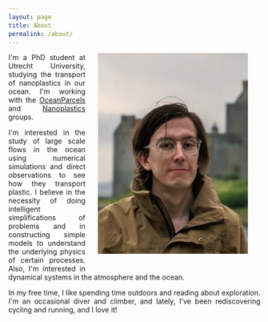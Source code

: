 ```yaml
---
layout: page
title: About
permalink: /about/
---
```


<img src="/assets/Claudio_pic.jpeg" width="300" style="float: right; margin-left: 25px; margin-right: 25px; margin-bottom: 25px;"/>

<p align="justify"> I'm a PhD student at Utrecht University, studying the transport of nanoplastics in our ocean. I'm working with the
<a href="https://oceanparcels.org/utrechtteam">OceanParcels</a> and <a href="http://nanoplastics.org/">Nanoplastics</a> groups. </p>

<!--<p align="justify"> During my career, I have worked on research projects related to Atmospheric Physics and Physical Oceanography that involved numerical simulations, data processing and observational fieldwork.</p>  />-->

<p align="justify"> I'm interested in the study of large scale flows in the ocean using numerical simulations and direct observations to see how they transport plastic. I believe in the necessity of doing intelligent simplifications of problems and in constructing simple models to understand the underlying physics of certain processes. Also, I'm interested in dynamical systems in the atmosphere and the ocean.</p>

<p align="justify"> In my free time, I like spending time outdoors and reading about exploration. I'm an occasional diver and climber, and lately, I've been rediscovering cycling and running, and I love it!</p>
